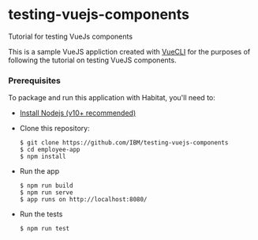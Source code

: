 # testing-vuejs-components
Tutorial for testing VueJs components

This is a sample VueJS appliction created with [VueCLI](https://cli.vuejs.org/) for the purposes of following the tutorial on testing VueJS components.

### Prerequisites

To package and run this application with Habitat, you'll need to:

* [Install Nodejs (v10+ recommended)](https://nodejs.org/en/)
* Clone this repository:

      $ git clone https://github.com/IBM/testing-vuejs-components
      $ cd employee-app
      $ npm install

* Run the app

      $ npm run build
      $ npm run serve
      $ app runs on http://localhost:8080/

* Run the tests

      $ npm run test
